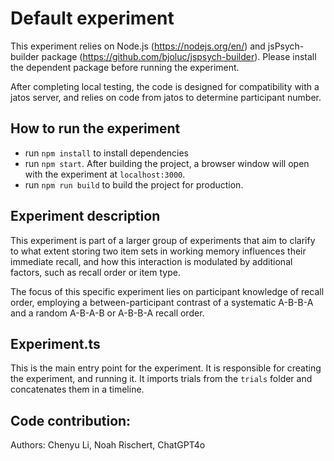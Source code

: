 # Default experiment

This experiment relies on Node.js (https://nodejs.org/en/) and jsPsych-builder package (https://github.com/bjoluc/jspsych-builder). Please install the dependent package before running the experiment.

After completing local testing, the code is designed for compatibility with a jatos server, and relies on code from jatos to determine participant number.

## How to run the experiment

- run `npm install` to install dependencies
- run `npm start`. After building the project, a browser window will open with the experiment at `localhost:3000`.
- run `npm run build` to build the project for production.

## Experiment description

This experiment is part of a larger group of experiments that aim to clarify to what extent storing two item sets in working memory influences their immediate recall, and how this interaction is modulated by additional factors, such as recall order or item type.

The focus of this specific experiment lies on participant knowledge of recall order, employing a between-participant contrast of a systematic A-B-B-A and a random A-B-A-B or A-B-B-A recall order.

## Experiment.ts

This is the main entry point for the experiment. It is responsible for creating the experiment, and running it. It imports trials from the `trials` folder and concatenates them in a timeline.



## Code contribution:

Authors:
Chenyu Li, Noah Rischert, ChatGPT4o
